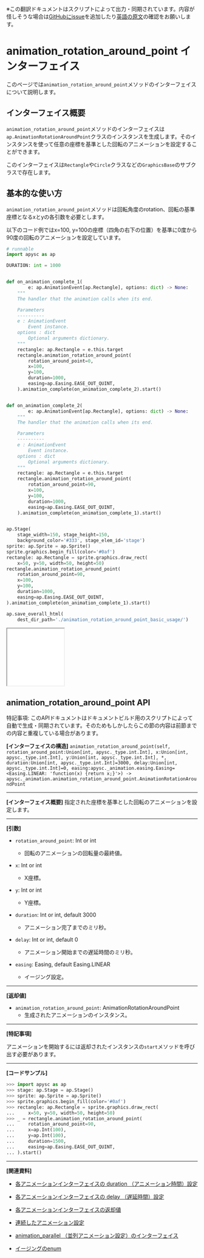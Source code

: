 <span class="inconspicuous-txt">※この翻訳ドキュメントはスクリプトによって出力・同期されています。内容が怪しそうな場合は<a href="https://github.com/simon-ritchie/apysc/issues" target="_blank">GitHubにissue</a>を追加したり[英語の原文](../en/animation_rotation_around_point.html)の確認をお願いします。</span>

# animation_rotation_around_point インターフェイス

このページでは`animation_rotation_around_point`メソッドのインターフェイスについて説明します。

## インターフェイス概要

`animation_rotation_around_point`メソッドのインターフェイスは`ap.AnimationRotationAroundPoint`クラスのインスタンスを生成します。そのインスタンスを使って任意の座標を基準とした回転のアニメーションを設定することができます。

このインターフェイスは`Rectangle`や`Circle`クラスなどの`GraphicsBase`のサブクラスで存在します。

## 基本的な使い方

`animation_rotation_around_point`メソッドは回転角度のrotation、回転の基準座標となるxとyの各引数を必要とします。

以下のコード例ではx=100, y=100の座標（四角の右下の位置）を基準に0度から90度の回転のアニメーションを設定しています。

```py
# runnable
import apysc as ap

DURATION: int = 1000


def on_animation_complete_1(
        e: ap.AnimationEvent[ap.Rectangle], options: dict) -> None:
    """
    The handler that the animation calls when its end.

    Parameters
    ----------
    e : AnimationEvent
        Event instance.
    options : dict
        Optional arguments dictionary.
    """
    rectangle: ap.Rectangle = e.this.target
    rectangle.animation_rotation_around_point(
        rotation_around_point=0,
        x=100,
        y=100,
        duration=1000,
        easing=ap.Easing.EASE_OUT_QUINT,
    ).animation_complete(on_animation_complete_2).start()


def on_animation_complete_2(
        e: ap.AnimationEvent[ap.Rectangle], options: dict) -> None:
    """
    The handler that the animation calls when its end.

    Parameters
    ----------
    e : AnimationEvent
        Event instance.
    options : dict
        Optional arguments dictionary.
    """
    rectangle: ap.Rectangle = e.this.target
    rectangle.animation_rotation_around_point(
        rotation_around_point=90,
        x=100,
        y=100,
        duration=1000,
        easing=ap.Easing.EASE_OUT_QUINT,
    ).animation_complete(on_animation_complete_1).start()


ap.Stage(
    stage_width=150, stage_height=150,
    background_color='#333', stage_elem_id='stage')
sprite: ap.Sprite = ap.Sprite()
sprite.graphics.begin_fill(color='#0af')
rectangle: ap.Rectangle = sprite.graphics.draw_rect(
    x=50, y=50, width=50, height=50)
rectangle.animation_rotation_around_point(
    rotation_around_point=90,
    x=100,
    y=100,
    duration=1000,
    easing=ap.Easing.EASE_OUT_QUINT,
).animation_complete(on_animation_complete_1).start()

ap.save_overall_html(
    dest_dir_path='./animation_rotation_around_point_basic_usage/')
```

<iframe src="static/animation_rotation_around_point_basic_usage/index.html" width="150" height="150"></iframe>

## animation_rotation_around_point API

<span class="inconspicuous-txt">特記事項: このAPIドキュメントはドキュメントビルド用のスクリプトによって自動で生成・同期されています。そのためもしかしたらこの節の内容は前節までの内容と重複している場合があります。</span>

**[インターフェイスの構造]** `animation_rotation_around_point(self, rotation_around_point:Union[int, apysc._type.int.Int], x:Union[int, apysc._type.int.Int], y:Union[int, apysc._type.int.Int], *, duration:Union[int, apysc._type.int.Int]=3000, delay:Union[int, apysc._type.int.Int]=0, easing:apysc._animation.easing.Easing=<Easing.LINEAR: 'function(x) {return x;}'>) -> apysc._animation.animation_rotation_around_point.AnimationRotationAroundPoint`<hr>

**[インターフェイス概要]** 指定された座標を基準とした回転のアニメーションを設定します。<hr>

**[引数]**

- `rotation_around_point`: Int or int
  - 回転のアニメーションの回転量の最終値。

- `x`: Int or int
  - X座標。

- `y`: Int or int
  - Y座標。

- `duration`: Int or int, default 3000
  - アニメーション完了までのミリ秒。

- `delay`: Int or int, default 0
  - アニメーション開始までの遅延時間のミリ秒。

- `easing`: Easing, default Easing.LINEAR
  - イージング設定。

<hr>

**[返却値]**

- `animation_rotation_around_point`: AnimationRotationAroundPoint
  - 生成されたアニメーションのインスタンス。

<hr>

**[特記事項]**

アニメーションを開始するには返却されたインスタンスの`start`メソッドを呼び出す必要があります。<hr>

**[コードサンプル]**

```py
>>> import apysc as ap
>>> stage: ap.Stage = ap.Stage()
>>> sprite: ap.Sprite = ap.Sprite()
>>> sprite.graphics.begin_fill(color='#0af')
>>> rectangle: ap.Rectangle = sprite.graphics.draw_rect(
...     x=50, y=50, width=50, height=50)
>>> _ = rectangle.animation_rotation_around_point(
...     rotation_around_point=90,
...     x=ap.Int(100),
...     y=ap.Int(100),
...     duration=1500,
...     easing=ap.Easing.EASE_OUT_QUINT,
... ).start()
```

<hr>

**[関連資料]**

- [各アニメーションインターフェイスの duration （アニメーション時間）設定](https://simon-ritchie.github.io/apysc/jp_animation_duration.html)
- [各アニメーションインターフェイスの delay （遅延時間）設定](https://simon-ritchie.github.io/apysc/jp_animation_delay.html)

- [各アニメーションインターフェイスの返却値](https://simon-ritchie.github.io/apysc/jp_animation_return_value.html)
- [連続したアニメーション設定](https://simon-ritchie.github.io/apysc/jp_sequential_animation.html)

- [animation_parallel （並列アニメーション設定）のインターフェイス](https://simon-ritchie.github.io/apysc/jp_animation_parallel.html)
- [イージングのenum](https://simon-ritchie.github.io/apysc/jp_easing_enum.html)